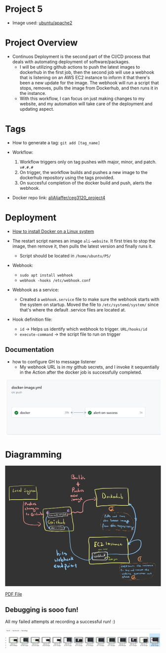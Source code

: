 # Project 5

- Image used: [ubuntu/apache2](https://hub.docker.com/r/ubuntu/apache2)

# Project Overview

- Continuos Deployment is the second part of the CI/CD process that deals with automating deployment of software/packages.
  - I will be utilizing github actions to push the latest images to dockerhub in the first job, then the second job will use a webhook that is listening on an AWS EC2 instance to inform it that there's been a new update for the image. The webhook will run a script that stops, removes, pulls the image from Dockerhub, and then runs it in the instance.
  - With this workflow, I can focus on just making changes to my website, and my automation will take care of the deployment and updating aspect.

# Tags

- How to generate a tag: `git add [tag_name]`

- Workflow:

  1. Workflow triggers only on tag pushes with major, minor, and patch. `v#.#.#`
  2. On trigger, the workflow builds and pushes a new image to the dockerhub repository using the tags provided.
  3. On succesful completion of the docker build and push, alerts the webhook.

- Docker repo link: [aliAljaffer/ceg3120_project4](https://hub.docker.com/repository/docker/alialjaffer/ceg3120_project4/general)

# Deployment

- [How to install Docker on a Linux system](https://docs.docker.com/engine/install/ubuntu/#install-using-the-repository)

- The restart script names an image `ali-website`. It first tries to stop the image, then remove it, then pulls the latest version and finally runs it.

  - Script should be located in `/home/ubuntu/P5/`

- Webhook:

  - `sudo apt install webhook`
  - `webhook -hooks /etc/webhook.conf`

- Webhook as a service:

  - Created a `webhook.service` file to make sure the webhook starts with the system on startup. Moved the file to `/etc/systemd/system/` since that's where the default .service files are located at.

- Hook definition file:
  - `id` -> Helps us identify which webhook to trigger. `URL/hooks/id`
  - `execute-command` -> the script file to run on trigger

## Documentation

- how to configure GH to message listener
  - My webhook URL is in my github secrets, and I invoke it sequentially in the Action after the docker job is successfully completed.

![Sequential jobs](imgs/action.png)

# Diagramming

![Diagram](imgs/DeploymentDiagram.png)

[PDF File](imgs/doodle.pdf)

## Debugging is sooo fun!

All my failed attempts at recording a successful run! :)

![Failed attempts](imgs/FailedAttempts.png)
